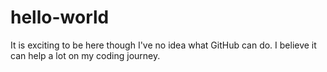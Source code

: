 # hello-world
It is exciting to be here though I've no idea what GitHub can do.
I believe it can help a lot on my coding journey.
